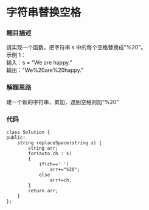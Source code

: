 # 字符串替换空格
### 题目描述
请实现一个函数，把字符串 s 中的每个空格替换成"%20"。      
示例 1：     
输入：s = "We are happy."      
输出："We%20are%20happy."      

### 解题思路
建一个新的字符串，累加，遇到空格则加“%20”     

### 代码
```
class Solution {
public:
    string replaceSpace(string s) {
        string arr;
        for(auto ch : s)
        {
            if(ch==' ')
                arr+="%20";
            else
                arr+=ch;
        }
        return arr;
    }
};
```
